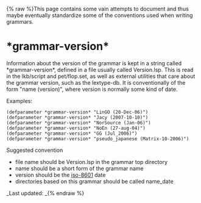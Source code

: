 {% raw %}This page contains some vain attempts to document and thus maybe
eventually standardize some of the conventions used when writing
grammars.

# \*grammar-version\*

Information about the version of the grammar is kept in a string called
\*grammar-version\*, defined in a file usually called Version.lsp. This
is read in the lkb/script and pet/flop.set, as well as external
utilities that care about the grammar version, such as the lextype-db.
It is conventionally of the form "name (version)", where version is
normally some kind of date.

Examples:

    (defparameter *grammar-version* "LinGO (20-Dec-06)")
    (defparameter *grammar-version* "Jacy (2007-10-10)")
    (defparameter *grammar-version* "NorSource (Jan-06)")
    (defparameter *grammar-version* "NoEn (27-aug-04)")
    (defparameter *grammar-version* "GG (Jul_2006)")
    (defparameter *grammar-version* "pseudo_japanese (Matrix-10-2006)")

Suggested convention

- file name should be Version.lsp in the grammar top directory
- name should be a short form of the grammar name
- version should be the
[iso-8601](http://www.cl.cam.ac.uk/~mgk25/iso-time.html) date
- directories based on this grammar should be called name\_date

_Last updated: _{% endraw %}
